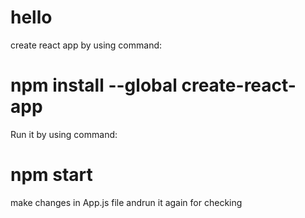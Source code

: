 # hello

create react app by using command:
# npm install --global create-react-app <app name>

Run it by using command:
# npm start

make changes in App.js file andrun it again for checking


 
